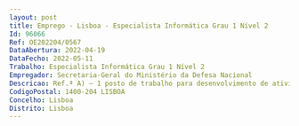 ```yaml
--- 
layout: post
title: Emprego - Lisboa - Especialista Informática Grau 1 Nível 2
Id: 96066
Ref: OE202204/0567
DataAbertura: 2022-04-19
DataFecho: 2022-05-11
Trabalho: Especialista Informática Grau 1 Nível 2
Empregador: Secretaria-Geral do Ministério da Defesa Nacional
Descricao: Ref.ª A) – 1 posto de trabalho para desenvolvimento de atividades na área técnica de apoio ao utilizador (ATAU), designadamente a) Administrar aplicações b) Gerir Plataforma de Posto de Trabalho Virtual c) Gerir computadores e utilizadores d) Integrar equipas de suporte ao utilizador e) Produzir documentos técnicos.Ref.ª B) – 2 postos de trabalho para desenvolvimento de atividades na área técnica de Administração e Operação de Sistemas (ATAOS), designadamente a) Assegurar a operação estável do software dos sistemas e ligações de rede. Isto inclui o planeamento, desenvolvimento, instalação, configuração, manutenção, suporte e otimização de todo o software e comunicações do sistema b) Prestar suporte na área da análise e resolução de problemas do utilizador e respetiva conectividade do software e informar as melhores práticas de utilização c) Responsável pela instalação, manutenção e administração dos sistemas, assim como da infraestrutura informática que os suporta, cabendo lhe colaborar com os fornecedores durante a fase de instalação e manutenção de todos os produtos e serviços afetados d) Planear detalhadamente as principais atividades dos sistemas Windows e Unix Linux, de acordo com as orientações do coordenador da ATAOS e as normas técnicas em vigor.Ref.ª C)   1 posto de trabalho para desenvolvimento de atividades na área técnica de Comunicações e Segurança (ATCS), designadamente a) Disponibilizar serviços, de acordo com as políticas e normas de segurança em vigor para a rede da defesa.pt b) Planear e administrar as redes de comunicações c) Planear e garantir a aquisição e manutenção de equipamentos e sistemas integrados de comunicações sustentáveis e com adequada tecnologia d) Responder aos incidentes e pedidos de serviço de acordo com o catálogo de serviços correspondente às áreas de comunicações e segurança e) Elaborar relatórios e documentação técnica relativa à atividade desenvolvida.
CodigoPostal: 1400-204 LISBOA
Concelho: Lisboa
Distrito: Lisboa
--- 
```

